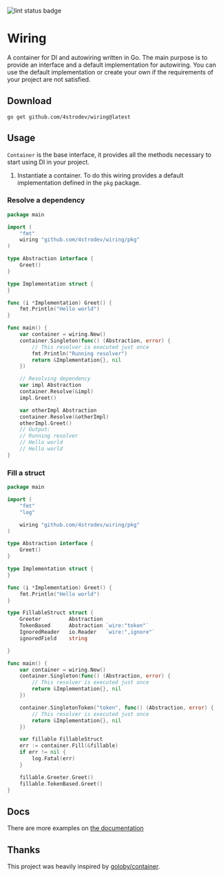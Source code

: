 ![lint status badge](https://github.com/4strodev/wiring/actions/workflows/lint.yaml/badge.svg)

# Wiring
A container for DI and autowiring written in Go. The main purpose is to provide an interface and a default implementation
for autowiring. You can use the default implementation or create your own if the requirements of your project are not
satisfied.

## Download

    go get github.com/4strodev/wiring@latest

## Usage
`Container` is the base interface, it provides all the methods necessary to start using DI in your project.

1. Instantiate a container. To do this wiring provides a default implementation defined in the `pkg` package.

### Resolve a dependency
```go
package main

import (
    "fmt"
    wiring "github.com/4strodev/wiring/pkg"
)

type Abstraction interface {
    Greet()
}

type Implementation struct {
}

func (i *Implementation) Greet() {
    fmt.Println("Hello world")
}

func main() {
	var container = wiring.New()
	container.Singleton(func() (Abstraction, error) {
        // This resolver is executed just once
		fmt.Println("Running resolver")
		return &Implementation{}, nil
	})

    // Resolving dependency
	var impl Abstraction
	container.Resolve(&impl)
	impl.Greet()

	var otherImpl Abstraction
	container.Resolve(&otherImpl)
	otherImpl.Greet()
	// Output:
	// Running resolver
	// Hello world
	// Hello world
}
```

### Fill a struct
```go
package main

import (
    "fmt"
    "log"

    wiring "github.com/4strodev/wiring/pkg"
)

type Abstraction interface {
    Greet()
}

type Implementation struct {
}

func (i *Implementation) Greet() {
    fmt.Println("Hello world")
}

type FillableStruct struct {
    Greeter         Abstraction
    TokenBased      Abstraction `wire:"token"`
    IgnoredReader   io.Reader   `wire:",ignore"`
    ignoredField    string

}

func main() {
	var container = wiring.New()
	container.Singleton(func() (Abstraction, error) {
        // This resolver is executed just once
		return &Implementation{}, nil
	})

	container.SingletonToken("token", func() (Abstraction, error) {
        // This resolver is executed just once
		return &Implementation{}, nil
	})

    var fillable FillableStruct
    err := container.Fill(&fillable)
    if err != nil {
        log.Fatal(err)
    }

    fillable.Greeter.Greet()
    fillable.TokenBased.Greet()
}
```

## Docs
There are more examples on [the documentation](https://pkg.go.dev/github.com/4strodev/wiring)

## Thanks
This project was heavily inspired by [goloby/container](https://github.com/golobby/container).

